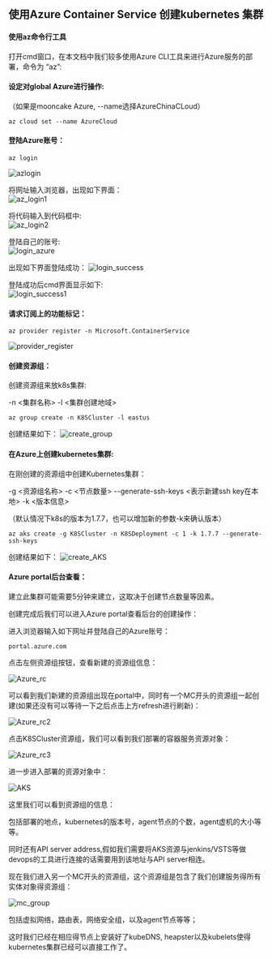 ## 使用Azure Container Service 创建kubernetes 集群

#### 使用az命令行工具  

打开cmd窗口，在本文档中我们较多使用Azure CLI工具来进行Azure服务的部署，命令为 “az”:  

#### 设定对global Azure进行操作:  

（如果是mooncake Azure, --name选择AzureChinaCLoud） 

```
az cloud set --name AzureCloud
```

#### 登陆Azure账号：  

```
az login
```  
![azlogin](image/azlogin.png)  

将网址输入浏览器，出现如下界面：  
![az_login1](image/az_login1.png)  

将代码输入到代码框中:  
![az_login2](image/az_login2.png) 
 
登陆自己的账号:  
![login_azure](image/login_azure.png)   
 
出现如下界面登陆成功：
![login_success](image/login_success.png)   

登陆成功后cmd界面显示如下:  
![login_success1](image/login_success1.png)


#### 请求订阅上的功能标记：  

```
az provider register -n Microsoft.ContainerService
```
![provider_register](image/provider_register.png)  

#### 创建资源组：  

创建资源组来放k8s集群:  

-n <集群名称> -l <集群创建地域>  

```
az group create -n K8SCluster -l eastus
```  

创建结果如下：
![create_group](image/create_group.png)

#### 在Azure上创建kubernetes集群:  

在刚创建的资源组中创建Kubernetes集群：  

-g <资源组名称> -c <节点数量> --generate-ssh-keys <表示新建ssh key在本地> -k <版本信息>

（默认情况下k8s的版本为1.7.7，也可以增加新的参数-k来确认版本）  

```
az aks create -g K8SCluster -n K8SDeployment -c 1 -k 1.7.7 --generate-ssh-keys
```  
创建结果如下：
![create_AKS](image/create_AKS.png)

####  Azure portal后台查看：  

建立此集群可能需要5分钟来建立，这取决于创建节点数量等因素。  

创建完成后我们可以进入Azure portal查看后台的创建操作：  

进入浏览器输入如下网址并登陆自己的Azure账号：  
```
portal.azure.com
```

点击左侧资源组按钮，查看新建的资源组信息：  

![Azure_rc](image/Azure_rc.png)  

可以看到我们新建的资源组出现在portal中，同时有一个MC开头的资源组一起创建(如果还没有可以等待一下之后点击上方refresh进行刷新)：  

![Azure_rc2](image/Azure_rc2.png)  
 
点击K8SCluster资源组，我们可以看到我们部署的容器服务资源对象：  

![Azure_rc3](image/Azure_rc3.png)  
 
进一步进入部署的资源对象中：  

![AKS](image/AKS.png) 
 
这里我们可以看到资源组的信息：  

包括部署的地点，kubernetes的版本号，agent节点的个数，agent虚机的大小等等。  

同时还有API server address,假如我们需要将AKS资源与jenkins/VSTS等做devops的工具进行连接的话需要用到该地址与API server相连。  

现在我们进入另一个MC开头的资源组，这个资源组是包含了我们创建服务得所有实体对象得资源组： 

![mc_group](image/mc_group.png)    
 
包括虚拟网络，路由表，网络安全组，以及agent节点等等；  

这时我们已经在相应得节点上安装好了kubeDNS, heapster以及kubelets使得kubernetes集群已经可以直接工作了。  


